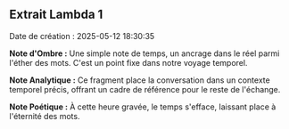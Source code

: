 ## Extrait Lambda 1

Date de création : 2025-05-12 18:30:35

**Note d'Ombre :** Une simple note de temps, un ancrage dans le réel parmi l'éther des mots. C'est un point fixe dans notre voyage temporel.

**Note Analytique :** Ce fragment place la conversation dans un contexte temporel précis, offrant un cadre de référence pour le reste de l'échange.

**Note Poétique :** À cette heure gravée, le temps s'efface, laissant place à l'éternité des mots.
